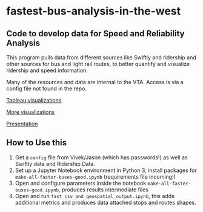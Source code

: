 # fastest-bus-analysis-in-the-west

## Code to develop data for Speed and Reliability Analysis

This program pulls data from different sources like Swiftly and ridership and other sources for bus and light rail routes, to better quantify and visualize ridership and speed information.

Many of the resources and data are internal to the VTA.  Access is via a config file not found in the repo.

[Tableau visualizations](https://public.tableau.com/profile/vivek7797#!/vizhome/stopsandspeedanalyses/Story1)

[More visualizations](https://public.tableau.com/profile/jason.kim2675#!/vizhome/shared/WW7CX4NR2)

[Presentation](https://docs.google.com/presentation/d/1zFiVGcD00LJvth6HnL4r9Qq3CMS0cn0KEvhP0MtWZcw/edit#slide=id.g42f5f7eb23_0_45)

## How to Use this

1. Get a ```config``` file from Vivek/Jason (which has passwords!) as well as Swiftly data and Ridership Data.
1. Set up a Jupyter Notebook environment in Python 3, install packages for ```make-all-faster-buses-good.ipynb```
  (requirements file incoming!)
1. Open and configure parameters inside the notebook ```make-all-faster-buses-good.ipynb```, produces results intermediate files
1. Open and run ```fast_csv_and_geospatial_output.ipynb```, this adds additional metrics and produces data attached stops and routes shapes.
